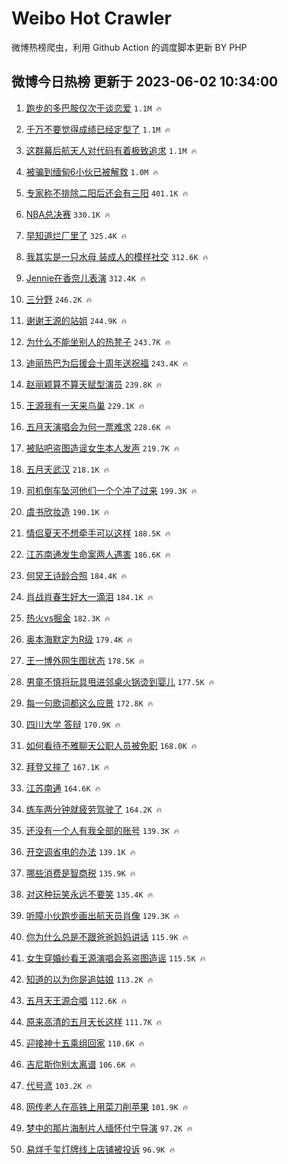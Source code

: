 # Weibo Hot Crawler 



微博热榜爬虫，利用 Github Action 的调度脚本更新 BY PHP 


## 微博今日热榜 更新于 2023-06-02 10:34:00 
1. [跑步的多巴胺仅次于谈恋爱](https://s.weibo.com/weibo?q=%E8%B7%91%E6%AD%A5%E7%9A%84%E5%A4%9A%E5%B7%B4%E8%83%BA%E4%BB%85%E6%AC%A1%E4%BA%8E%E8%B0%88%E6%81%8B%E7%88%B1&t=31&band_rank=1&Refer=top) `1.1M 🔥` 

1. [千万不要觉得成绩已经定型了](https://s.weibo.com/weibo?q=%23%E5%8D%83%E4%B8%87%E4%B8%8D%E8%A6%81%E8%A7%89%E5%BE%97%E6%88%90%E7%BB%A9%E5%B7%B2%E7%BB%8F%E5%AE%9A%E5%9E%8B%E4%BA%86%23&t=31&band_rank=2&Refer=top) `1.1M 🔥` 

1. [这群幕后航天人对代码有着极致追求](https://s.weibo.com/weibo?q=%23%E8%BF%99%E7%BE%A4%E5%B9%95%E5%90%8E%E8%88%AA%E5%A4%A9%E4%BA%BA%E5%AF%B9%E4%BB%A3%E7%A0%81%E6%9C%89%E7%9D%80%E6%9E%81%E8%87%B4%E8%BF%BD%E6%B1%82%23&t=31&band_rank=3&Refer=top) `1.1M 🔥` 

1. [被骗到缅甸6小伙已被解救](https://s.weibo.com/weibo?q=%23%E8%A2%AB%E9%AA%97%E5%88%B0%E7%BC%85%E7%94%B86%E5%B0%8F%E4%BC%99%E5%B7%B2%E8%A2%AB%E8%A7%A3%E6%95%91%23&t=31&band_rank=4&Refer=top) `1.0M 🔥` 

1. [专家称不排除二阳后还会有三阳](https://s.weibo.com/weibo?q=%23%E4%B8%93%E5%AE%B6%E7%A7%B0%E4%B8%8D%E6%8E%92%E9%99%A4%E4%BA%8C%E9%98%B3%E5%90%8E%E8%BF%98%E4%BC%9A%E6%9C%89%E4%B8%89%E9%98%B3%23&t=31&band_rank=5&Refer=top) `401.1K 🔥` 

1. [NBA总决赛](https://s.weibo.com/weibo?q=NBA%E6%80%BB%E5%86%B3%E8%B5%9B&t=31&band_rank=6&Refer=top) `330.1K 🔥` 

1. [早知道烂厂里了](https://s.weibo.com/weibo?q=%E6%97%A9%E7%9F%A5%E9%81%93%E7%83%82%E5%8E%82%E9%87%8C%E4%BA%86&t=31&band_rank=7&Refer=top) `325.4K 🔥` 

1. [我其实是一只水母 装成人的模样社交](https://s.weibo.com/weibo?q=%E6%88%91%E5%85%B6%E5%AE%9E%E6%98%AF%E4%B8%80%E5%8F%AA%E6%B0%B4%E6%AF%8D%20%E8%A3%85%E6%88%90%E4%BA%BA%E7%9A%84%E6%A8%A1%E6%A0%B7%E7%A4%BE%E4%BA%A4&t=31&band_rank=8&Refer=top) `312.6K 🔥` 

1. [Jennie在香奈儿表演](https://s.weibo.com/weibo?q=%23Jennie%E5%9C%A8%E9%A6%99%E5%A5%88%E5%84%BF%E8%A1%A8%E6%BC%94%23&t=31&band_rank=9&Refer=top) `312.4K 🔥` 

1. [三分野](https://s.weibo.com/weibo?q=%E4%B8%89%E5%88%86%E9%87%8E&t=31&band_rank=10&Refer=top) `246.2K 🔥` 

1. [谢谢王源的站姐](https://s.weibo.com/weibo?q=%23%E8%B0%A2%E8%B0%A2%E7%8E%8B%E6%BA%90%E7%9A%84%E7%AB%99%E5%A7%90%23&t=31&band_rank=11&Refer=top) `244.9K 🔥` 

1. [为什么不能坐别人的热凳子](https://s.weibo.com/weibo?q=%23%E4%B8%BA%E4%BB%80%E4%B9%88%E4%B8%8D%E8%83%BD%E5%9D%90%E5%88%AB%E4%BA%BA%E7%9A%84%E7%83%AD%E5%87%B3%E5%AD%90%23&t=31&band_rank=12&Refer=top) `243.7K 🔥` 

1. [迪丽热巴为后援会十周年送祝福](https://s.weibo.com/weibo?q=%23%E8%BF%AA%E4%B8%BD%E7%83%AD%E5%B7%B4%E4%B8%BA%E5%90%8E%E6%8F%B4%E4%BC%9A%E5%8D%81%E5%91%A8%E5%B9%B4%E9%80%81%E7%A5%9D%E7%A6%8F%23&t=31&band_rank=13&Refer=top) `243.4K 🔥` 

1. [赵丽颖算不算天赋型演员](https://s.weibo.com/weibo?q=%23%E8%B5%B5%E4%B8%BD%E9%A2%96%E7%AE%97%E4%B8%8D%E7%AE%97%E5%A4%A9%E8%B5%8B%E5%9E%8B%E6%BC%94%E5%91%98%23&t=31&band_rank=14&Refer=top) `239.8K 🔥` 

1. [王源我有一天来鸟巢](https://s.weibo.com/weibo?q=%23%E7%8E%8B%E6%BA%90%E6%88%91%E6%9C%89%E4%B8%80%E5%A4%A9%E6%9D%A5%E9%B8%9F%E5%B7%A2%23&t=31&band_rank=15&Refer=top) `229.1K 🔥` 

1. [五月天演唱会为何一票难求](https://s.weibo.com/weibo?q=%23%E4%BA%94%E6%9C%88%E5%A4%A9%E6%BC%94%E5%94%B1%E4%BC%9A%E4%B8%BA%E4%BD%95%E4%B8%80%E7%A5%A8%E9%9A%BE%E6%B1%82%23&t=31&band_rank=16&Refer=top) `228.6K 🔥` 

1. [被贴吧盗图造谣女生本人发声](https://s.weibo.com/weibo?q=%23%E8%A2%AB%E8%B4%B4%E5%90%A7%E7%9B%97%E5%9B%BE%E9%80%A0%E8%B0%A3%E5%A5%B3%E7%94%9F%E6%9C%AC%E4%BA%BA%E5%8F%91%E5%A3%B0%23&t=31&band_rank=17&Refer=top) `219.7K 🔥` 

1. [五月天武汉](https://s.weibo.com/weibo?q=%E4%BA%94%E6%9C%88%E5%A4%A9%E6%AD%A6%E6%B1%89&t=31&band_rank=18&Refer=top) `218.1K 🔥` 

1. [司机倒车坠河他们一个个冲了过来](https://s.weibo.com/weibo?q=%23%E5%8F%B8%E6%9C%BA%E5%80%92%E8%BD%A6%E5%9D%A0%E6%B2%B3%E4%BB%96%E4%BB%AC%E4%B8%80%E4%B8%AA%E4%B8%AA%E5%86%B2%E4%BA%86%E8%BF%87%E6%9D%A5%23&t=31&band_rank=19&Refer=top) `199.3K 🔥` 

1. [虞书欣妆造](https://s.weibo.com/weibo?q=%E8%99%9E%E4%B9%A6%E6%AC%A3%E5%A6%86%E9%80%A0&t=31&band_rank=20&Refer=top) `190.1K 🔥` 

1. [情侣夏天不想牵手可以这样](https://s.weibo.com/weibo?q=%23%E6%83%85%E4%BE%A3%E5%A4%8F%E5%A4%A9%E4%B8%8D%E6%83%B3%E7%89%B5%E6%89%8B%E5%8F%AF%E4%BB%A5%E8%BF%99%E6%A0%B7%23&t=31&band_rank=21&Refer=top) `188.5K 🔥` 

1. [江苏南通发生命案两人遇害](https://s.weibo.com/weibo?q=%23%E6%B1%9F%E8%8B%8F%E5%8D%97%E9%80%9A%E5%8F%91%E7%94%9F%E5%91%BD%E6%A1%88%E4%B8%A4%E4%BA%BA%E9%81%87%E5%AE%B3%23&t=31&band_rank=22&Refer=top) `186.6K 🔥` 

1. [何炅王诗龄合照](https://s.weibo.com/weibo?q=%23%E4%BD%95%E7%82%85%E7%8E%8B%E8%AF%97%E9%BE%84%E5%90%88%E7%85%A7%23&t=31&band_rank=23&Refer=top) `184.4K 🔥` 

1. [肖战肖春生好大一滴泪](https://s.weibo.com/weibo?q=%23%E8%82%96%E6%88%98%E8%82%96%E6%98%A5%E7%94%9F%E5%A5%BD%E5%A4%A7%E4%B8%80%E6%BB%B4%E6%B3%AA%23&t=31&band_rank=24&Refer=top) `184.1K 🔥` 

1. [热火vs掘金](https://s.weibo.com/weibo?q=%E7%83%AD%E7%81%ABvs%E6%8E%98%E9%87%91&t=31&band_rank=25&Refer=top) `182.3K 🔥` 

1. [奥本海默定为R级](https://s.weibo.com/weibo?q=%23%E5%A5%A5%E6%9C%AC%E6%B5%B7%E9%BB%98%E5%AE%9A%E4%B8%BAR%E7%BA%A7%23&t=31&band_rank=26&Refer=top) `179.4K 🔥` 

1. [王一博外网生图状态](https://s.weibo.com/weibo?q=%23%E7%8E%8B%E4%B8%80%E5%8D%9A%E5%A4%96%E7%BD%91%E7%94%9F%E5%9B%BE%E7%8A%B6%E6%80%81%23&t=31&band_rank=27&Refer=top) `178.5K 🔥` 

1. [男童不慎将玩具甩进邻桌火锅烫到婴儿](https://s.weibo.com/weibo?q=%23%E7%94%B7%E7%AB%A5%E4%B8%8D%E6%85%8E%E5%B0%86%E7%8E%A9%E5%85%B7%E7%94%A9%E8%BF%9B%E9%82%BB%E6%A1%8C%E7%81%AB%E9%94%85%E7%83%AB%E5%88%B0%E5%A9%B4%E5%84%BF%23&t=31&band_rank=28&Refer=top) `177.5K 🔥` 

1. [每一句歌词都这么应景](https://s.weibo.com/weibo?q=%23%E6%AF%8F%E4%B8%80%E5%8F%A5%E6%AD%8C%E8%AF%8D%E9%83%BD%E8%BF%99%E4%B9%88%E5%BA%94%E6%99%AF%23&t=31&band_rank=29&Refer=top) `172.8K 🔥` 

1. [四川大学 答辩](https://s.weibo.com/weibo?q=%E5%9B%9B%E5%B7%9D%E5%A4%A7%E5%AD%A6%20%E7%AD%94%E8%BE%A9&t=31&band_rank=30&Refer=top) `170.9K 🔥` 

1. [如何看待不雅聊天公职人员被免职](https://s.weibo.com/weibo?q=%23%E5%A6%82%E4%BD%95%E7%9C%8B%E5%BE%85%E4%B8%8D%E9%9B%85%E8%81%8A%E5%A4%A9%E5%85%AC%E8%81%8C%E4%BA%BA%E5%91%98%E8%A2%AB%E5%85%8D%E8%81%8C%23&t=31&band_rank=31&Refer=top) `168.0K 🔥` 

1. [拜登又摔了](https://s.weibo.com/weibo?q=%23%E6%8B%9C%E7%99%BB%E5%8F%88%E6%91%94%E4%BA%86%23&t=31&band_rank=32&Refer=top) `167.1K 🔥` 

1. [江苏南通](https://s.weibo.com/weibo?q=%E6%B1%9F%E8%8B%8F%E5%8D%97%E9%80%9A&t=31&band_rank=33&Refer=top) `164.6K 🔥` 

1. [练车两分钟就疲劳驾驶了](https://s.weibo.com/weibo?q=%E7%BB%83%E8%BD%A6%E4%B8%A4%E5%88%86%E9%92%9F%E5%B0%B1%E7%96%B2%E5%8A%B3%E9%A9%BE%E9%A9%B6%E4%BA%86&t=31&band_rank=34&Refer=top) `164.2K 🔥` 

1. [还没有一个人有我全部的账号](https://s.weibo.com/weibo?q=%E8%BF%98%E6%B2%A1%E6%9C%89%E4%B8%80%E4%B8%AA%E4%BA%BA%E6%9C%89%E6%88%91%E5%85%A8%E9%83%A8%E7%9A%84%E8%B4%A6%E5%8F%B7&t=31&band_rank=35&Refer=top) `139.3K 🔥` 

1. [开空调省电的办法](https://s.weibo.com/weibo?q=%E5%BC%80%E7%A9%BA%E8%B0%83%E7%9C%81%E7%94%B5%E7%9A%84%E5%8A%9E%E6%B3%95&t=31&band_rank=36&Refer=top) `139.1K 🔥` 

1. [哪些消费是智商税](https://s.weibo.com/weibo?q=%E5%93%AA%E4%BA%9B%E6%B6%88%E8%B4%B9%E6%98%AF%E6%99%BA%E5%95%86%E7%A8%8E&t=31&band_rank=37&Refer=top) `135.9K 🔥` 

1. [对这种玩笑永远不要笑](https://s.weibo.com/weibo?q=%E5%AF%B9%E8%BF%99%E7%A7%8D%E7%8E%A9%E7%AC%91%E6%B0%B8%E8%BF%9C%E4%B8%8D%E8%A6%81%E7%AC%91&t=31&band_rank=38&Refer=top) `135.4K 🔥` 

1. [听障小伙跑步画出航天员肖像](https://s.weibo.com/weibo?q=%23%E5%90%AC%E9%9A%9C%E5%B0%8F%E4%BC%99%E8%B7%91%E6%AD%A5%E7%94%BB%E5%87%BA%E8%88%AA%E5%A4%A9%E5%91%98%E8%82%96%E5%83%8F%23&t=31&band_rank=39&Refer=top) `129.3K 🔥` 

1. [你为什么总是不跟爸爸妈妈讲话](https://s.weibo.com/weibo?q=%E4%BD%A0%E4%B8%BA%E4%BB%80%E4%B9%88%E6%80%BB%E6%98%AF%E4%B8%8D%E8%B7%9F%E7%88%B8%E7%88%B8%E5%A6%88%E5%A6%88%E8%AE%B2%E8%AF%9D&t=31&band_rank=40&Refer=top) `115.9K 🔥` 

1. [女生穿婚纱看王源演唱会系盗图造谣](https://s.weibo.com/weibo?q=%23%E5%A5%B3%E7%94%9F%E7%A9%BF%E5%A9%9A%E7%BA%B1%E7%9C%8B%E7%8E%8B%E6%BA%90%E6%BC%94%E5%94%B1%E4%BC%9A%E7%B3%BB%E7%9B%97%E5%9B%BE%E9%80%A0%E8%B0%A3%23&t=31&band_rank=41&Refer=top) `115.5K 🔥` 

1. [知道的以为你是追姑娘](https://s.weibo.com/weibo?q=%E7%9F%A5%E9%81%93%E7%9A%84%E4%BB%A5%E4%B8%BA%E4%BD%A0%E6%98%AF%E8%BF%BD%E5%A7%91%E5%A8%98&t=31&band_rank=42&Refer=top) `113.2K 🔥` 

1. [五月天王源合唱](https://s.weibo.com/weibo?q=%23%E4%BA%94%E6%9C%88%E5%A4%A9%E7%8E%8B%E6%BA%90%E5%90%88%E5%94%B1%23&t=31&band_rank=43&Refer=top) `112.6K 🔥` 

1. [原来高清的五月天长这样](https://s.weibo.com/weibo?q=%23%E5%8E%9F%E6%9D%A5%E9%AB%98%E6%B8%85%E7%9A%84%E4%BA%94%E6%9C%88%E5%A4%A9%E9%95%BF%E8%BF%99%E6%A0%B7%23&t=31&band_rank=44&Refer=top) `111.7K 🔥` 

1. [迎接神十五乘组回家](https://s.weibo.com/weibo?q=%23%E8%BF%8E%E6%8E%A5%E7%A5%9E%E5%8D%81%E4%BA%94%E4%B9%98%E7%BB%84%E5%9B%9E%E5%AE%B6%23&t=31&band_rank=45&Refer=top) `110.6K 🔥` 

1. [吉尼斯你别太离谱](https://s.weibo.com/weibo?q=%23%E5%90%89%E5%B0%BC%E6%96%AF%E4%BD%A0%E5%88%AB%E5%A4%AA%E7%A6%BB%E8%B0%B1%23&t=31&band_rank=46&Refer=top) `106.6K 🔥` 

1. [代号鸢](https://s.weibo.com/weibo?q=%E4%BB%A3%E5%8F%B7%E9%B8%A2&t=31&band_rank=47&Refer=top) `103.2K 🔥` 

1. [网传老人在高铁上用菜刀削苹果](https://s.weibo.com/weibo?q=%23%E7%BD%91%E4%BC%A0%E8%80%81%E4%BA%BA%E5%9C%A8%E9%AB%98%E9%93%81%E4%B8%8A%E7%94%A8%E8%8F%9C%E5%88%80%E5%89%8A%E8%8B%B9%E6%9E%9C%23&t=31&band_rank=48&Refer=top) `101.9K 🔥` 

1. [梦中的那片海制片人缅怀付宁导演](https://s.weibo.com/weibo?q=%23%E6%A2%A6%E4%B8%AD%E7%9A%84%E9%82%A3%E7%89%87%E6%B5%B7%E5%88%B6%E7%89%87%E4%BA%BA%E7%BC%85%E6%80%80%E4%BB%98%E5%AE%81%E5%AF%BC%E6%BC%94%23&t=31&band_rank=49&Refer=top) `97.2K 🔥` 

1. [易烊千玺灯牌线上店铺被投诉](https://s.weibo.com/weibo?q=%23%E6%98%93%E7%83%8A%E5%8D%83%E7%8E%BA%E7%81%AF%E7%89%8C%E7%BA%BF%E4%B8%8A%E5%BA%97%E9%93%BA%E8%A2%AB%E6%8A%95%E8%AF%89%23&t=31&band_rank=50&Refer=top) `96.9K 🔥` 


